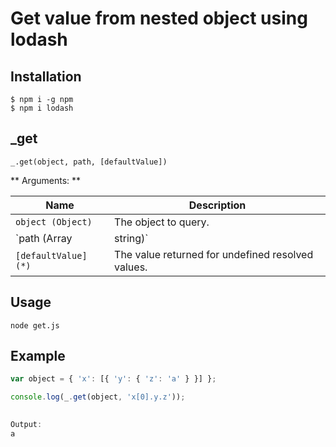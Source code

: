 # Get value from nested object using lodash

## Installation

```shell
$ npm i -g npm
$ npm i lodash
```


## \_get  

```shell
_.get(object, path, [defaultValue])
```

** Arguments: **

| Name | Description |
|------|-------------|
| `object (Object)` | The object to query. |
| `path (Array|string)` | The path of the property to get. |
| `[defaultValue] (*)` | The value returned for undefined resolved values. |


## Usage

```shell
node get.js

```


## Example

```js
var object = { 'x': [{ 'y': { 'z': 'a' } }] };

console.log(_.get(object, 'x[0].y.z'));

		
Output:
a
```